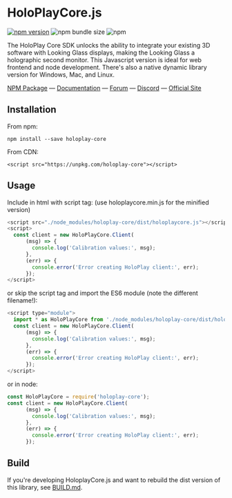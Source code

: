 # HoloPlayCore.js

[![npm version](https://badge.fury.io/js/holoplay-core.svg)](https://badge.fury.io/js/holoplay-core)
![npm bundle size](https://img.shields.io/bundlephobia/minzip/holoplay-core)
![npm](https://img.shields.io/npm/dm/holoplay-core)

The HoloPlay Core SDK unlocks the ability to integrate your existing 3D software with Looking Glass displays, making the Looking Glass a holographic second monitor.
This Javascript version is ideal for web frontend and node development. 
There's also a native dynamic library version for Windows, Mac, and Linux.

[NPM Package](https://www.npmjs.com/package/holoplay-core) — [Documentation](http://docs.lookingglassfactory.com/HoloPlayCore/)
— [Forum](https://forum.lookingglassfactory.com/) — [Discord](https://discord.gg/d49u8J) — [Official Site](https://lookingglassfactory.com/)

## Installation

From npm:
```
npm install --save holoplay-core 
```

From CDN:
```
<script src="https://unpkg.com/holoplay-core"></script>
```

## Usage

Include in html with script tag: (use holoplaycore.min.js for the minified version)
```Javascript
<script src="./node_modules/holoplay-core/dist/holoplaycore.js"></script>
<script>
  const client = new HoloPlayCore.Client(
      (msg) => {
        console.log('Calibration values:', msg);
      },
      (err) => {
        console.error('Error creating HoloPlay client:', err);
      });
</script>
```
or skip the script tag and import the ES6 module (note the different filename!):
```Javascript
<script type="module">
  import * as HoloPlayCore from './node_modules/holoplay-core/dist/holoplaycore.module.js';
  const client = new HoloPlayCore.Client(
      (msg) => {
        console.log('Calibration values:', msg);
      },
      (err) => {
        console.error('Error creating HoloPlay client:', err);
      });
</script>
```

or in node:
```Javascript
const HoloPlayCore = require('holoplay-core');
const client = new HoloPlayCore.Client(
      (msg) => {
        console.log('Calibration values:', msg);
      },
      (err) => {
        console.error('Error creating HoloPlay client:', err);
      });
```

## Build

If you're developing HoloplayCore.js and want to rebuild the dist version of this library, see [BUILD.md](./BUILD.md).
